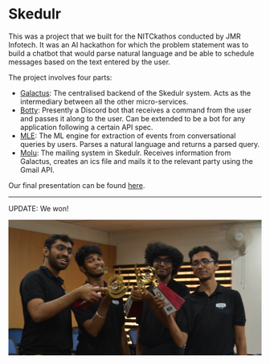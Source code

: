 # Skedulr

This was a project that we built for the NITCkathos conducted by JMR Infotech. It was an AI hackathon for which the problem statement was to build a chatbot that would parse natural language and be able to schedule messages based on the text entered by the user.

The project involves four parts:

- [Galactus](https://github.com/skedulr/galactus): The centralised backend of the Skedulr system. Acts as the intermediary between all the other micro-services.
- [Botty](https://github.com/skedulr/botty): Presently a Discord bot that receives a command from the user and passes it along to the user. Can be extended to be a bot for any application following a certain API spec.
- [MLE](https://github.com/skedulr/ml-engine): The ML engine for extraction of events from conversational queries by users. Parses a natural language and returns a parsed query.
- [Molu](https://github.com/skedulr/molu): The mailing system in Skedulr. Receives information from Galactus, creates an ics file and mails it to the relevant party using the Gmail API.

Our final presentation can be found [here](https://github.com/skedulr/.github/blob/main/presentation.pdf).

---

UPDATE: We won!
  
![the team](https://github.com/skedulr/.github/blob/main/team.jpg?raw=true)
